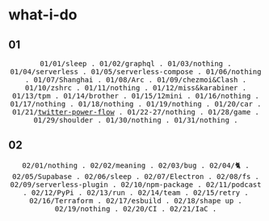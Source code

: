 # what-i-do

## 01
<p align="center">
  <samp>
    <span>01/01/sleep</span> .
    <span>01/02/graphql</span> .
    <span>01/03/nothing</span> .
    <span>01/04/serverless</span> .
    <span>01/05/serverless-compose</span> .
    <span>01/06/nothing</span> .
    <span>01/07/Shanghai</span> .
    <span>01/08/Arc</span> .
    <span>01/09/chezmoi&Clash</span> .
    <span>01/10/zshrc</span> .
    <span>01/11/nothing</span> .
    <span>01/12/miss&karabiner</span> .
    <span>01/13/tpm</span> .
    <span>01/14/brother</span> .
    <span>01/15/12mini</span> .
    <span>01/16/nothing</span> .
    <span>01/17/nothing</span> .
    <span>01/18/nothing</span> .
    <span>01/19/nothing</span> .
    <span>01/20/car</span> .
    <span>01/21/<a href="https://github.com/mefengl/twitter-power-flow">twitter-power-flow</a></span> .
    <span>01/22-27/nothing</span> .
    <span>01/28/game</span> .
    <span>01/29/shoulder</span> .
    <span>01/30/nothing</span> .
    <span>01/31/nothing</span> .
  </samp>
</p>

## 02
<p align="center">
  <samp>
    <span>02/01/nothing</span> .
    <span>02/02/meaning</span> .
    <span>02/03/bug</span> .
    <span>02/04/🐈</span> .
    <span>02/05/Supabase</span> .
    <span>02/06/sleep</span> .
    <span>02/07/Electron</span> .
    <span>02/08/fs</span> .
    <span>02/09/serverless-plugin</span> .
    <span>02/10/npm-package</span> .
    <span>02/11/podcast</span> .
    <span>02/12/PyPi</span> .
    <span>02/13/run</span> .
    <span>02/14/team</span> .
    <span>02/15/retry</span> .
    <span>02/16/Terraform</span> .
    <span>02/17/esbuild</span> .
    <span>02/18/shape up</span> .
    <span>02/19/nothing</span> .
    <span>02/20/CI</span> .
    <span>02/21/IaC</span> .
  </samp>
</p>
